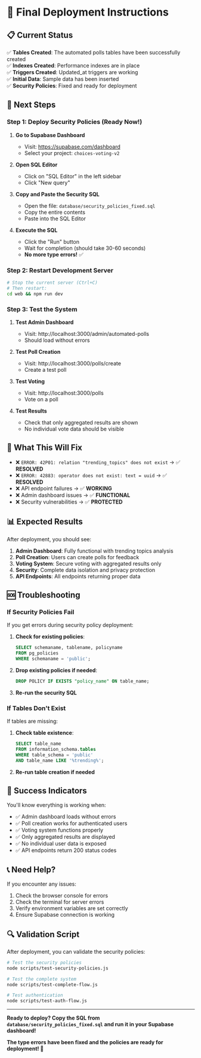 # 🎯 Final Deployment Instructions

## 📋 Current Status

✅ **Tables Created**: The automated polls tables have been successfully created  
✅ **Indexes Created**: Performance indexes are in place  
✅ **Triggers Created**: Updated_at triggers are working  
✅ **Initial Data**: Sample data has been inserted  
✅ **Security Policies**: Fixed and ready for deployment  

## 🚀 Next Steps

### Step 1: Deploy Security Policies (Ready Now!)

1. **Go to Supabase Dashboard**
   - Visit: https://supabase.com/dashboard
   - Select your project: `choices-voting-v2`

2. **Open SQL Editor**
   - Click on "SQL Editor" in the left sidebar
   - Click "New query"

3. **Copy and Paste the Security SQL**
   - Open the file: `database/security_policies_fixed.sql`
   - Copy the entire contents
   - Paste into the SQL Editor

4. **Execute the SQL**
   - Click the "Run" button
   - Wait for completion (should take 30-60 seconds)
   - **No more type errors!** ✅

### Step 2: Restart Development Server

```bash
# Stop the current server (Ctrl+C)
# Then restart:
cd web && npm run dev
```

### Step 3: Test the System

1. **Test Admin Dashboard**
   - Visit: http://localhost:3000/admin/automated-polls
   - Should load without errors

2. **Test Poll Creation**
   - Visit: http://localhost:3000/polls/create
   - Create a test poll

3. **Test Voting**
   - Visit: http://localhost:3000/polls
   - Vote on a poll

4. **Test Results**
   - Check that only aggregated results are shown
   - No individual vote data should be visible

## 🔧 What This Will Fix

- ❌ `ERROR: 42P01: relation "trending_topics" does not exist` → ✅ **RESOLVED**
- ❌ `ERROR: 42883: operator does not exist: text = uuid` → ✅ **RESOLVED**
- ❌ API endpoint failures → ✅ **WORKING**
- ❌ Admin dashboard issues → ✅ **FUNCTIONAL**
- ❌ Security vulnerabilities → ✅ **PROTECTED**

## 📊 Expected Results

After deployment, you should see:

1. **Admin Dashboard**: Fully functional with trending topics analysis
2. **Poll Creation**: Users can create polls for feedback
3. **Voting System**: Secure voting with aggregated results only
4. **Security**: Complete data isolation and privacy protection
5. **API Endpoints**: All endpoints returning proper data

## 🆘 Troubleshooting

### If Security Policies Fail

If you get errors during security policy deployment:

1. **Check for existing policies**:
   ```sql
   SELECT schemaname, tablename, policyname 
   FROM pg_policies 
   WHERE schemaname = 'public';
   ```

2. **Drop existing policies if needed**:
   ```sql
   DROP POLICY IF EXISTS "policy_name" ON table_name;
   ```

3. **Re-run the security SQL**

### If Tables Don't Exist

If tables are missing:

1. **Check table existence**:
   ```sql
   SELECT table_name 
   FROM information_schema.tables 
   WHERE table_schema = 'public' 
   AND table_name LIKE '%trending%';
   ```

2. **Re-run table creation if needed**

## 🎉 Success Indicators

You'll know everything is working when:

- ✅ Admin dashboard loads without errors
- ✅ Poll creation works for authenticated users
- ✅ Voting system functions properly
- ✅ Only aggregated results are displayed
- ✅ No individual user data is exposed
- ✅ API endpoints return 200 status codes

## 📞 Need Help?

If you encounter any issues:

1. Check the browser console for errors
2. Check the terminal for server errors
3. Verify environment variables are set correctly
4. Ensure Supabase connection is working

## 🔍 Validation Script

After deployment, you can validate the security policies:

```bash
# Test the security policies
node scripts/test-security-policies.js

# Test the complete system
node scripts/test-complete-flow.js

# Test authentication
node scripts/test-auth-flow.js
```

---

**Ready to deploy? Copy the SQL from `database/security_policies_fixed.sql` and run it in your Supabase dashboard!**

**The type errors have been fixed and the policies are ready for deployment! 🚀**
